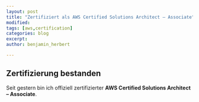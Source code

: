 ```yaml
---
layout: post
title: "Zertifiziert als AWS Certified Solutions Architect – Associate"
modified:
tags: [aws,certification]
categories: blog
excerpt:
author: benjamin_herbert

---
```


## Zertifizierung bestanden

Seit gestern bin ich offiziell zertifizierter **AWS Certified Solutions Architect – Associate**.

